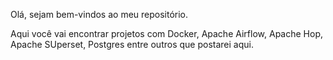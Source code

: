 Olá, sejam bem-vindos ao meu repositório.

Aqui você vai encontrar projetos com Docker, Apache Airflow, Apache Hop, Apache SUperset, Postgres entre outros que postarei aqui.
